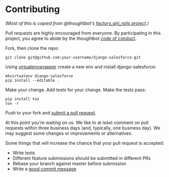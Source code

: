 # Contributing

_(Most of this is copied from @thoughtbot's [factory_girl_rails project].)_

Pull requests are highly encouraged from everyone. By participating in this project, you
agree to abide by the thoughtbot [code of conduct].

[factory_girl_rails project]: https://github.com/thoughtbot/factory_girl_rails/blob/master/CONTRIBUTING.md
[code of conduct]: https://thoughtbot.com/open-source-code-of-conduct

Fork, then clone the repo:

    git clone git@github.com:your-username/django-salesforce.git

Using [virtualenvwrapper] create a new env and install django-salesforce:

    mkvirtualenv django-salesforce
    pip install --editable .

Make your change. Add tests for your change. Make the tests pass:

    pip install tox
    tox -r

Push to your fork and [submit a pull request][pr].

[virtualenvwrapper]: https://virtualenvwrapper.readthedocs.io/en/latest/
[pr]: https://github.com/django-salesforce/django-salesforce/compare/

At this point you're waiting on us. We like to at least comment on pull requests
within three business days (and, typically, one business day). We may suggest
some changes or improvements or alternatives.

Some things that will increase the chance that your pull request is accepted:

* Write tests
* Different feature submissions should be submitted in different PRs
* Rebase your branch against master before submission
* Write a [good commit message][commit]

[style]: https://github.com/thoughtbot/guides/tree/master/style
[commit]: http://tbaggery.com/2008/04/19/a-note-about-git-commit-messages.html
